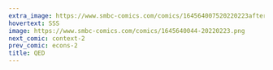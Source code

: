 ```yaml
---
extra_image: https://www.smbc-comics.com/comics/164564007520220223after.png
hovertext: SSS
image: https://www.smbc-comics.com/comics/1645640044-20220223.png
next_comic: context-2
prev_comic: econs-2
title: QED
---
```


